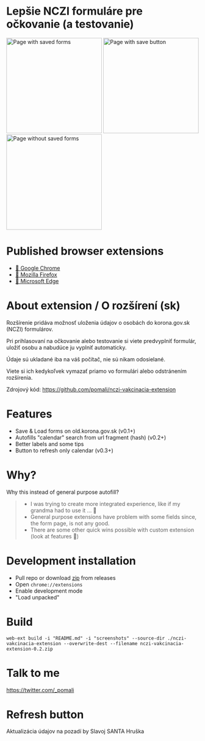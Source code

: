 # Lepšie NCZI formuláre pre očkovanie (a testovanie)

<p float="left">
<img src="screenshots/www.old.korona.gov.sk_covid-19-vaccination-form.php(Laptop%20with%20MDPI%20screen)%20(1).png" alt="Page with saved forms" width="250"/>

<img src="screenshots/www.old.korona.gov.sk_covid-19-vaccination-form.php(Laptop%20with%20MDPI%20screen)%20(2).png" alt="Page with save button" width="250"/>

<img src="screenshots/www.old.korona.gov.sk_covid-19-vaccination-form.php(Laptop%20with%20MDPI%20screen).png" alt="Page without saved forms" width="250"/>
</p>

# Published browser extensions

- <a href="https://chrome.google.com/webstore/detail/lep%C5%A1ia-nczi-registr%C3%A1cia/fniphkhigniidpeeogcnmhgcnhfnajbo">🐶 Google Chrome</a>
- <a href="https://addons.mozilla.org/en-US/developers/addon/lep%C5%A1ia-nczi-registr%C3%A1cia" >🦊 Mozilla Firefox</a>
- <a href="https://microsoftedge.microsoft.com/addons/detail/lep%C5%A1ia-o%C4%8Dkovacia-registr%C3%A1/agmbbpgilciclhjhcnfbgooggahldlob">🐠 Microsoft Edge</a>

# About extension / O rozšírení (sk)

Rozšírenie pridáva možnosť uloženia údajov o osobách do korona.gov.sk (NCZI) formulárov.

Pri prihlasovaní na očkovanie alebo testovanie si viete predvyplniť formulár, uložiť osobu a nabudúce ju vyplniť automaticky.

Údaje sú ukladané iba na váš počítač, nie sú nikam odosielané.

Viete si ich kedykoľvek vymazať priamo vo formulári alebo odstránením rozšírenia.

Zdrojový kód: https://github.com/pomali/nczi-vakcinacia-extension

# Features

- Save & Load forms on old.korona.gov.sk (v0.1+)
- Autofills "calendar" search from url fragment (hash) (v0.2+)
- Better labels and some tips
- Button to refresh only calendar (v0.3+)

# Why?

Why this instead of general purpose autofill?

> - I was trying to create more integrated experience, like if my grandma had to use it ... 🤨
> - General purpose extensions have problem with some fields since, the form page, is not any good.
> - There are some other quick wins possible with custom extension (look at features 🙂)

# Development installation

- Pull repo or download [zip](https://github.com/pomali/nczi-vakcinacia-extension/archive/v0.1.1.zip) from releases
- Open `chrome://extensions`
- Enable development mode
- "Load unpacked"

# Build

```
web-ext build -i "README.md" -i "screenshots" --source-dir ./nczi-vakcinacia-extension --overwrite-dest --filename nczi-vakcinacia-extension-0.2.zip
```

# Talk to me

https://twitter.com/_pomali

# Refresh button

Aktualizácia údajov na pozadí by Slavoj SANTA Hruška
